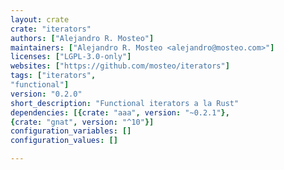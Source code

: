 ```yaml
---
layout: crate
crate: "iterators"
authors: ["Alejandro R. Mosteo"]
maintainers: ["Alejandro R. Mosteo <alejandro@mosteo.com>"]
licenses: ["LGPL-3.0-only"]
websites: ["https://github.com/mosteo/iterators"]
tags: ["iterators",
"functional"]
version: "0.2.0"
short_description: "Functional iterators a la Rust"
dependencies: [{crate: "aaa", version: "~0.2.1"},
{crate: "gnat", version: "^10"}]
configuration_variables: []
configuration_values: []

---
```



